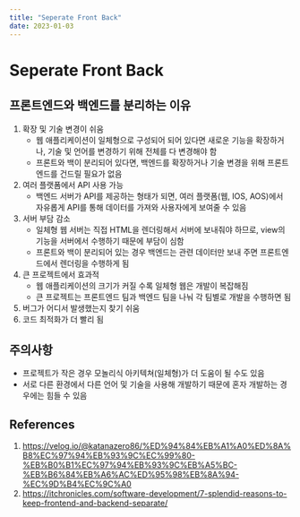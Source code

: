 ```yaml
---
title: "Seperate Front Back"
date: 2023-01-03
---
```


# Seperate Front Back

## 프론트엔드와 백엔드를 분리하는 이유

1. 확장 및 기술 변경이 쉬움
   - 웹 애플리케이션이 일체형으로 구성되어 되어 있다면 새로운 기능을 확장하거나, 기술 및 언어를 변경하기 위해 전체를 다 변경해야 함
   - 프론트와 백이 분리되어 있다면, 백엔드를 확장하거나 기술 변경을 위해 프론트엔드를 건드릴 필요가 없음
2. 여러 플랫폼에서 API 사용 가능
   - 백엔드 서버가 API를 제공하는 형태가 되면, 여러 플랫폼(웹, IOS, AOS)에서 자유롭게 API를 통해 데이터를 가져와 사용자에게 보여줄 수 있음
3. 서버 부담 감소
   - 일체형 웹 서버는 직접 HTML을 렌더링해서 서버에 보내줘야 하므로, view의 기능을 서버에서 수행하기 때문에 부담이 심함
   - 프론트와 백이 분리되어 있는 경우 백엔드는 관련 데이터만 보내 주면 프론트엔드에서 렌더링을 수행하게 됨
4. 큰 프로젝트에서 효과적
   - 웹 애플리케이션의 크기가 커질 수록 일체형 웹은 개발이 복잡해짐
   - 큰 프로젝트는 프론트엔드 팀과 백엔드 팀을 나눠 각 팀별로 개발을 수행하면 됨
5. 버그가 어디서 발생했는지 찾기 쉬움
6. 코드 최적화가 더 빨리 됨

## 주의사항

- 프로젝트가 작은 경우 모놀리식 아키텍쳐(일체형)가 더 도움이 될 수도 있음
- 서로 다른 환경에서 다른 언어 및 기술을 사용해 개발하기 때문에 혼자 개발하는 경우에는 힘들 수 있음

## References

1. https://velog.io/@katanazero86/%ED%94%84%EB%A1%A0%ED%8A%B8%EC%97%94%EB%93%9C%EC%99%80-%EB%B0%B1%EC%97%94%EB%93%9C%EB%A5%BC-%EB%B6%84%EB%A6%AC%ED%95%98%EB%8A%94-%EC%9D%B4%EC%9C%A0
2. https://itchronicles.com/software-development/7-splendid-reasons-to-keep-frontend-and-backend-separate/
